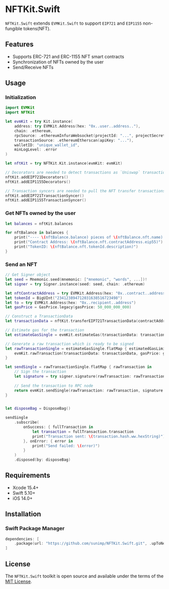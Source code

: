 # NFTKit.Swift

`NFTKit.Swift` extends `EVMKit.Swift` to support `EIP721` and `EIP1155` non-fungible tokens(NFT).

## Features

- Supports ERC-721 and ERC-1155 NFT smart contracts
- Synchronization of NFTs owned by the user
- Send/Receive NFTs

## Usage

### Initialization

```swift
import EVMKit
import NFTKit

let evmKit = try Kit.instance(
	address: try EVMKit.Address(hex: "0x..user..address.."),
	chain: .ethereum,
	rpcSource: .ethereumInfuraWebsocket(projectId: "...", projectSecret: "..."),
	transactionSource: .ethereumEtherscan(apiKey: "..."),
	walletID: "unique_wallet_id",
	minLogLevel: .error
)

let nftKit = try NFTKit.Kit.instance(evmKit: evmKit)

// Decorators are needed to detect transactions as `Uniswap` transactions
nftKit.addEIP721Decorators()
nftKit.addEIP1155Decorators()

// Transaction syncers are needed to pull the NFT transfer transactions from Etherscan
nftKit.addEIP721TransactionSyncer()
nftKit.addEIP1155TransactionSyncer()
```

### Get NFTs owned by the user

```swift
let balances = nftKit.balances

for nftBalance in balances {
	print("---- \(nftBalance.balance) pieces of \(nftBalance.nft.name) ---")
	print("Contract Address: \(nftBalance.nft.contractAddress.eip55)")
	print("TokenID: \(nftBalance.nft.tokenId.description)")
}
```


### Send an NFT

```swift
// Get Signer object
let seed = Mnemonic.seed(mnemonic: ["mnemonic", "words", ...])!
let signer = try Signer.instance(seed: seed, chain: .ethereum)

let nftContractAddress = try EVMKit.Address(hex: "0x..contract..address")
let tokenId = BigUInt("234123894712031638516723498")
let to = try EVMKit.Address(hex: "0x..recipient..address")
let gasPrice = GasPrice.legacy(gasPrice: 50_000_000_000)

// Construct a TransactionData
let transactionData = nftKit.transferEIP721TransactionData(contractAddress: nftContractAddress, to: to, tokenId: tokenId)

// Estimate gas for the transaction
let estimateGasSingle = evmKit.estimateGas(transactionData: transactionData, gasPrice: gasPrice)

// Generate a raw transaction which is ready to be signed
let rawTransactionSingle = estimateGasSingle.flatMap { estimatedGasLimit in
    evmKit.rawTransaction(transactionData: transactionData, gasPrice: gasPrice, gasLimit: estimatedGasLimit)
}

let sendSingle = rawTransactionSingle.flatMap { rawTransaction in
    // Sign the transaction
    let signature = try signer.signature(rawTransaction: rawTransaction)
    
    // Send the transaction to RPC node
    return evmKit.sendSingle(rawTransaction: rawTransaction, signature: signature)
}


let disposeBag = DisposeBag()

sendSingle
    .subscribe(
        onSuccess: { fullTransaction in
            let transaction = fullTransaction.transaction
            print("Transaction sent: \(transaction.hash.ww.hexString)")
        }, onError: { error in
            print("Send failed: \(error)")
        }
    )
    .disposed(by: disposeBag)
```
## Requirements

* Xcode 15.4+
* Swift 5.10+
* iOS 14.0+

## Installation

### Swift Package Manager

```swift
dependencies: [
    .package(url: "https://github.com/sunimp/NFTKit.Swift.git", .upToNextMajor(from: "2.4.0"))
]
```

## License

The `NFTKit.Swift` toolkit is open source and available under the terms of the [MIT License](https://github.com/sunimp/NFTKit.Swift/blob/main/LICENSE).

